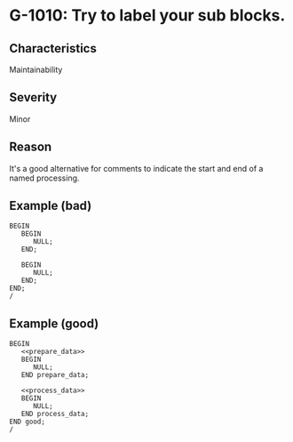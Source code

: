# G-1010: Try to label your sub blocks.

## Characteristics

Maintainability

## Severity

Minor

## Reason

It's a good alternative for comments to indicate the start and end of a named processing.

## Example (bad)

```
BEGIN
   BEGIN 
      NULL;
   END;

   BEGIN
      NULL;
   END;
END;
/
```

## Example (good)

```
BEGIN
   <<prepare_data>>
   BEGIN 
      NULL;
   END prepare_data;

   <<process_data>>
   BEGIN
      NULL;
   END process_data;
END good;
/
```
